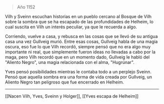 > Año 1152

Vilh y Sveinn escuchan historias en un pueblo cercano al Bosque de Vilh sobre la sombra que se ha escapado de las profundidades de Helheim, lo cual suscita en Vilh un interés peculiar, ya que le recuerda a algo.

Corriendo, vuelve a casa, y rebusca en las cosas que se llevó de su antigua casa una vez Gullveig murió. Entre esas cosas, Gullveig habla de una magia oscura, eso fue lo que Vilh recordó, siempre pensó que no era algo muy importante ni real, que simplemente fueron ideas no llevadas a cabo por la maga, pero Vilh recordó que en un momento dado, Gullveig le habló del "Aliento Negro", una magia relacionada con el alma, "Hugrúnar".

Yves pensó posibilidades mientras le contaba todo a un perplejo Sveinn. Pensó que aquella sombra era una forma de vida creada por Gullveig, un Aliento Negro tan peligroso que fue encerrado en Helheim.

---

[[Nacen Vilh, Yves, Sveinn y Holger]], [[Yves escapa de Helheim]]